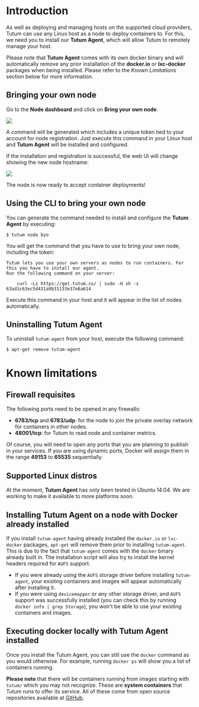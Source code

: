 # Introduction

As well as deploying and managing hosts on the supported cloud providers, Tutum can use any Linux host as a node to deploy containers to. For this, we need you to install our **Tutum Agent**, which will allow Tutum to remotely manage your host.

Please note that **Tutum Agent** comes with its own docker binary and will automatically remove any prior installation of the **docker.io** or **lxc-docker** packages when being installed. Please refer to the *Known Limitations* section below for more information.


## Bringing your own node

Go to the **Node dashboard** and click on **Bring your own node**.

![](https://s.tutum.co/support/images/node-byoh-wizard-v2.png)

A command will be generated which includes a unique token tied to your account for node registration. Just execute this command in your Linux host and **Tutum Agent** will be installed and configured.

If the installation and registration is successful, the web UI will change showing the new node hostname:

![](https://s.tutum.co/support/images/node-byoh-wizard-finished-v2.png)

The node is now ready to accept container deployments!


## Using the CLI to bring your own node

You can generate the command needed to install and configure the **Tutum Agent** by executing:

	$ tutum node byo
	
You will get the command that you have to use to bring your own node, including the token:

```
Tutum lets you use your own servers as nodes to run containers. For this you have to install our agent.
Run the following command on your server:

	curl -Ls https://get.tutum.co/ | sudo -H sh -s 63ad1c63ec5d431a9b31133e37e8a614
```

Execute this command in your host and it will appear in the list of nodes automatically.

## Uninstalling Tutum Agent

To uninstall `tutum-agent` from your host, execute the following command:

```
$ apt-get remove tutum-agent
```

# Known limitations

## Firewall requisites

The following ports need to be opened in any firewalls:

* **6783/tcp** and **6783/udp**: for the node to join the private overlay network for containers in other nodes.
* **48001/tcp**: for Tutum to read node and container metrics.

Of course, you will need to open any ports that you are planning to publish in your services. If you are using dynamic ports, Docker will assign them in the range **49153** to **65535** sequentially.

## Supported Linux distros

At the moment, **Tutum Agent** has only been tested in Ubuntu 14.04. We are working to make it available to more platforms soon.

## Installing Tutum Agent on a node with Docker already installed

If you install `tutum-agent` having already installed the `docker.io` or `lxc-docker` packages, `apt-get` will remove them prior to installing `tutum-agent`. This is due to the fact that `tutum-agent` comes with the `docker` binary already built in. The installation script will also try to install the kernel headers required for `AUFS` support.

* If you were already using the `AUFS` storage driver before installing `tutum-agent`, your existing containers and images will appear automatically after installing it.
* If you were using `devicemapper` or any other storage driver, and `AUFS` support was successfully installed (you can check this by running `docker info | grep Storage`), you won't be able to use your existing containers and images.


## Executing docker locally with Tutum Agent installed

Once you install the Tutum Agent, you can still use the `docker` command as you would otherwise. For example, running `docker ps` will show you a list of containers running.

**Please note** that there will be containers running from images starting with `tutum/` which you may not recognize. These are **system containers** that Tutum runs to offer its service. All of these come from open source repositories available at [GitHub](https://github.com/tutumcloud).





